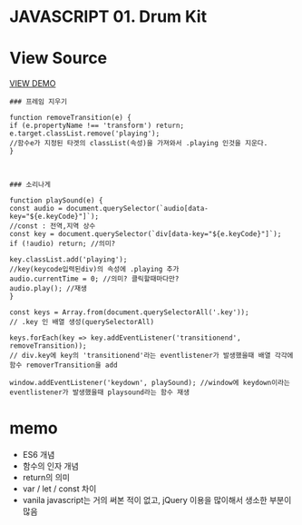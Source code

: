 # JAVASCRIPT 01. Drum Kit


# View Source

<a href="drum_kit.html"> VIEW DEMO </a>


    ### 프레임 지우기

    function removeTransition(e) {
    if (e.propertyName !== 'transform') return; 
    e.target.classList.remove('playing'); 
    //함수e가 지정된 타겟의 classList(속성)을 가져와서 .playing 인것을 지운다. 
    }



    ### 소리나게

    function playSound(e) {
    const audio = document.querySelector(`audio[data-key="${e.keyCode}"]`); 
    //const : 전역,지역 상수
    const key = document.querySelector(`div[data-key="${e.keyCode}"]`);
    if (!audio) return; //의미?

    key.classList.add('playing'); 
    //key(keycode입력된div)의 속성에 .playing 추가
    audio.currentTime = 0; //의미? 클릭할때마다만?
    audio.play(); //재생 
    } 
    
    const keys = Array.from(document.querySelectorAll('.key')); 
    // .key 인 배열 생성(querySelectorAll) 
    
    keys.forEach(key => key.addEventListener('transitionend', removeTransition)); 
    // div.key에 key의 'transitionend'라는 eventlistener가 발생했을때 배열 각각에 함수 removerTransition을 add 
    
    window.addEventListener('keydown', playSound); //window에 keydown이라는 eventlistener가 발생했을때 playsound라는 함수 재생



# memo
- ES6 개념
- 함수의 인자 개념
- return의 의미
- var / let / const 차이
- vanila javascript는 거의 써본 적이 없고, jQuery 이용을 많이해서 생소한 부분이 많음

